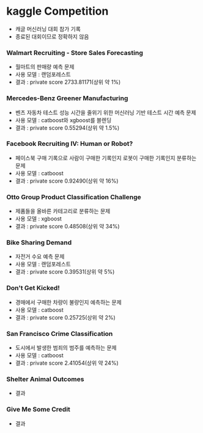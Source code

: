 # kaggle Competition
* 캐글 머신러닝 대회 참가 기록
* 종료된 대회이므로 정확하지 않음

### Walmart Recruiting - Store Sales Forecasting
* 월마트의 판매량 예측 문제
* 사용 모델 : 랜덤포레스트
* 결과 : private score 2733.81171(상위 약 1%)
### Mercedes-Benz Greener Manufacturing
* 벤츠 자동차 테스트 성능 시간을 줄위기 위한 머신러닝 기반 테스트 시간 예측 문제
* 사용 모델 : catboost와 xgboost를 블렌딩
* 결과 : private score 0.55294(상위 약 1.5%)
### Facebook Recruiting IV: Human or Robot?
* 페이스북 구매 기록으로 사람이 구매한 기록인지 로봇이 구매한 기록인지 분류하는 문제
* 사용 모델 : catboost
* 결과 : private score 0.92490(상위 약 16%)
### Otto Group Product Classification Challenge
* 제품들을 올바른 카테고리로 분류하는 문제
* 사용 모델 : xgboost
* 결과 : private score 0.48508(상위 약 34%)
### Bike Sharing Demand
* 자전거 수요 예측 문제
* 사용 모델 : 랜덤포레스트
* 결과 : private score 0.39531(상위 약 5%)
### Don't Get Kicked!
* 경매에서 구매한 차량이 불량인지 예측하는 문제
* 사용 모델 : catboost
* 결과 : private score 0.25725(상위 약 2%)
### San Francisco Crime Classification
* 도시에서 발생한 범죄의 범주를 예측하는 문제
* 사용 모델 : catboost
* 결과 : private score 2.41054(상위 약 24%)
### Shelter Animal Outcomes
* 결과
### Give Me Some Credit
* 결과
